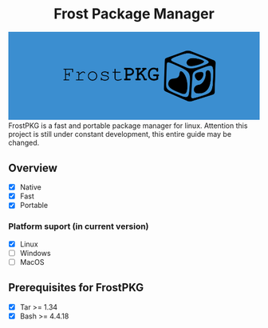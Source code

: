 <h1 align="center">Frost Package Manager</h1>



<img src="thumbnail/frost.jpg" alt="Main banner" >
FrostPKG is a fast and portable package manager for linux.
Attention this project is still under constant development, this entire guide may be changed.

## Overview
- [x] Native
- [x] Fast
- [x] Portable
### Platform suport (in current version)
- [x] Linux
- [ ] Windows
- [ ] MacOS

## Prerequisites for FrostPKG
- [x] Tar >= 1.34
- [x] Bash >= 4.4.18

<!--
## Getting Started
Manual installation

Clone the repository
```sh
$ git clone https://github.com/rexionmars/frost-pkg.git
```
As ROOT, create the directories
```sh
# mv frost /usr/sbin
```
## Usage

```sh
frost --help
``` -->
